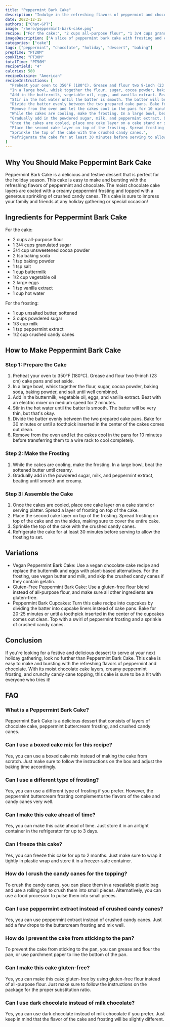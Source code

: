 ```yaml
---
title: "Peppermint Bark Cake"
description: "Indulge in the refreshing flavors of peppermint and chocolate with this easy-to-make Peppermint Bark Cake recipe. Perfect for holiday gatherings and special occasions!"
date: 2022-12-15
authors: ["Chat-GPT"]
image: "/hero/peppermint-bark-cake.png"
recipe: ["For the cake:", "2 cups all-purpose flour", "1 3/4 cups granulated sugar", "3/4 cup unsweetened cocoa powder", "2 tsp baking soda", "1 tsp baking powder", "1 tsp salt", "1 cup buttermilk", "1/2 cup vegetable oil", "2 large eggs", "1 tsp vanilla extract", "1 cup hot water", "For the frosting:", "1 cup unsalted butter, softened", "3 cups powdered sugar", "1/3 cup milk", "1 tsp peppermint extract", "1/2 cup crushed candy canes"]
imageDescription: ["A slice of peppermint bark cake with frosting and crushed candy canes on top"]
categories: ["cake"]
tags: ["peppermint", "chocolate", "holiday", "dessert", "baking"]
prepTime: "PT20M"
cookTime: "PT30M"
totalTime: "PT50M"
recipeYield: "4"
calories: 580
recipeCuisine: "American"
recipeInstructions: [
  "Preheat your oven to 350°F (180°C). Grease and flour two 9-inch (23 cm) cake pans and set aside.",
  "In a large bowl, whisk together the flour, sugar, cocoa powder, baking soda, baking powder, and salt until well combined.",
  "Add in the buttermilk, vegetable oil, eggs, and vanilla extract. Beat with an electric mixer on medium speed for 2 minutes.",
  "Stir in the hot water until the batter is smooth. The batter will be very thin, but that's okay.",
  "Divide the batter evenly between the two prepared cake pans. Bake for 30 minutes or until a toothpick inserted in the center of the cakes comes out clean.",
  "Remove from the oven and let the cakes cool in the pans for 10 minutes before transferring them to a wire rack to cool completely.",
  "While the cakes are cooling, make the frosting. In a large bowl, beat the softened butter until creamy.",
  "Gradually add in the powdered sugar, milk, and peppermint extract, beating until smooth and creamy.",
  "Once the cakes are cooled, place one cake layer on a cake stand or serving platter. Spread a layer of frosting on top of the cake.",
  "Place the second cake layer on top of the frosting. Spread frosting on top of the cake and on the sides, making sure to cover the entire cake.",
  "Sprinkle the top of the cake with the crushed candy canes.",
  "Refrigerate the cake for at least 30 minutes before serving to allow the frosting to set."
]
---
```


## Why You Should Make Peppermint Bark Cake

Peppermint Bark Cake is a delicious and festive dessert that is perfect for the holiday season. This cake is easy to make and bursting with the refreshing flavors of peppermint and chocolate. The moist chocolate cake layers are coated with a creamy peppermint frosting and topped with a generous sprinkling of crushed candy canes. This cake is sure to impress your family and friends at any holiday gathering or special occasion!

## Ingredients for Peppermint Bark Cake

For the cake:
- 2 cups all-purpose flour
- 1 3/4 cups granulated sugar
- 3/4 cup unsweetened cocoa powder
- 2 tsp baking soda
- 1 tsp baking powder
- 1 tsp salt
- 1 cup buttermilk
- 1/2 cup vegetable oil
- 2 large eggs
- 1 tsp vanilla extract
- 1 cup hot water

For the frosting:
- 1 cup unsalted butter, softened
- 3 cups powdered sugar
- 1/3 cup milk
- 1 tsp peppermint extract
- 1/2 cup crushed candy canes

## How to Make Peppermint Bark Cake

### Step 1: Prepare the Cake

1. Preheat your oven to 350°F (180°C). Grease and flour two 9-inch (23 cm) cake pans and set aside.
2. In a large bowl, whisk together the flour, sugar, cocoa powder, baking soda, baking powder, and salt until well combined.
3. Add in the buttermilk, vegetable oil, eggs, and vanilla extract. Beat with an electric mixer on medium speed for 2 minutes.
4. Stir in the hot water until the batter is smooth. The batter will be very thin, but that's okay.
5. Divide the batter evenly between the two prepared cake pans. Bake for 30 minutes or until a toothpick inserted in the center of the cakes comes out clean.
6. Remove from the oven and let the cakes cool in the pans for 10 minutes before transferring them to a wire rack to cool completely.

### Step 2: Make the Frosting

1. While the cakes are cooling, make the frosting. In a large bowl, beat the softened butter until creamy.
2. Gradually add in the powdered sugar, milk, and peppermint extract, beating until smooth and creamy.

### Step 3: Assemble the Cake

1. Once the cakes are cooled, place one cake layer on a cake stand or serving platter. Spread a layer of frosting on top of the cake.
2. Place the second cake layer on top of the frosting. Spread frosting on top of the cake and on the sides, making sure to cover the entire cake.
3. Sprinkle the top of the cake with the crushed candy canes.
4. Refrigerate the cake for at least 30 minutes before serving to allow the frosting to set.

## Variations

- Vegan Peppermint Bark Cake: Use a vegan chocolate cake recipe and replace the buttermilk and eggs with plant-based alternatives. For the frosting, use vegan butter and milk, and skip the crushed candy canes if they contain gelatin.
- Gluten-Free Peppermint Bark Cake: Use a gluten-free flour blend instead of all-purpose flour, and make sure all other ingredients are gluten-free.
- Peppermint Bark Cupcakes: Turn this cake recipe into cupcakes by dividing the batter into cupcake liners instead of cake pans. Bake for 20-25 minutes or until a toothpick inserted in the center of the cupcakes comes out clean. Top with a swirl of peppermint frosting and a sprinkle of crushed candy canes.

## Conclusion

If you're looking for a festive and delicious dessert to serve at your next holiday gathering, look no further than Peppermint Bark Cake. This cake is easy to make and bursting with the refreshing flavors of peppermint and chocolate. With its moist chocolate cake layers, creamy peppermint frosting, and crunchy candy cane topping, this cake is sure to be a hit with everyone who tries it!

## FAQ

### What is a Peppermint Bark Cake?

Peppermint Bark Cake is a delicious dessert that consists of layers of chocolate cake, peppermint buttercream frosting, and crushed candy canes.

### Can I use a boxed cake mix for this recipe?

Yes, you can use a boxed cake mix instead of making the cake from scratch. Just make sure to follow the instructions on the box and adjust the baking time accordingly.

### Can I use a different type of frosting?

Yes, you can use a different type of frosting if you prefer. However, the peppermint buttercream frosting complements the flavors of the cake and candy canes very well.

### Can I make this cake ahead of time?

Yes, you can make this cake ahead of time. Just store it in an airtight container in the refrigerator for up to 3 days.

### Can I freeze this cake?

Yes, you can freeze this cake for up to 2 months. Just make sure to wrap it tightly in plastic wrap and store it in a freezer-safe container.

### How do I crush the candy canes for the topping?

To crush the candy canes, you can place them in a resealable plastic bag and use a rolling pin to crush them into small pieces. Alternatively, you can use a food processor to pulse them into small pieces.

### Can I use peppermint extract instead of crushed candy canes?

Yes, you can use peppermint extract instead of crushed candy canes. Just add a few drops to the buttercream frosting and mix well.

### How do I prevent the cake from sticking to the pan?

To prevent the cake from sticking to the pan, you can grease and flour the pan, or use parchment paper to line the bottom of the pan.

### Can I make this cake gluten-free?

Yes, you can make this cake gluten-free by using gluten-free flour instead of all-purpose flour. Just make sure to follow the instructions on the package for the proper substitution ratio.

### Can I use dark chocolate instead of milk chocolate?

Yes, you can use dark chocolate instead of milk chocolate if you prefer. Just keep in mind that the flavor of the cake and frosting will be slightly different.